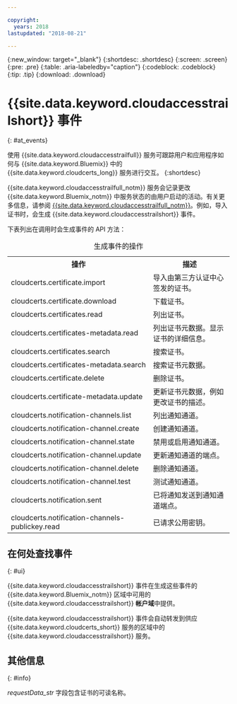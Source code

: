 ```yaml
---

copyright:
  years: 2018
lastupdated: "2018-08-21"

---
```


{:new_window: target="_blank"}
{:shortdesc: .shortdesc}
{:screen: .screen}
{:pre: .pre}
{:table: .aria-labeledby="caption"}
{:codeblock: .codeblock}
{:tip: .tip}
{:download: .download}


# {{site.data.keyword.cloudaccesstrailshort}} 事件  
{: #at_events}

使用 {{site.data.keyword.cloudaccesstrailfull}} 服务可跟踪用户和应用程序如何与 {{site.data.keyword.Bluemix}} 中的 {{site.data.keyword.cloudcerts_long}} 服务进行交互。
{:shortdesc}

{{site.data.keyword.cloudaccesstrailfull_notm}} 服务会记录更改 {{site.data.keyword.Bluemix_notm}} 中服务状态的由用户启动的活动。有关更多信息，请参阅 [{{site.data.keyword.cloudaccesstrailfull_notm}}](/docs/services/cloud-activity-tracker/index.html#getting-started-with-cla)。例如，导入证书时，会生成 {{site.data.keyword.cloudaccesstrailshort}} 事件。

下表列出在调用时会生成事件的 API 方法：

<table>
  <caption>生成事件的操作</caption>
  <tr>
    <th>操作 </th>
	  <th>描述</th>
  </tr>
  <tr>
    <td>cloudcerts.certificate.import</td>
	  <td>导入由第三方认证中心签发的证书。</td>
  </tr>
  <tr>
    <td>cloudcerts.certificate.download</td>
	  <td>下载证书。</td>
  </tr>
  <tr>
    <td>cloudcerts.certificates.read</td>
	  <td>列出证书。</td>
  </tr>
  <tr>
    <td>cloudcerts.certificates-metadata.read</td>
	  <td>列出证书元数据。显示证书的详细信息。</td>
  </tr>
  <tr>
    <td>cloudcerts.certificates.search</td>
	  <td>搜索证书。</td>
  </tr>
  <tr>
    <td>cloudcerts.certificates-metadata.search</td>
	  <td>搜索证书元数据。</td>
  </tr>
  <tr>
    <td>cloudcerts.certificate.delete</td>
	  <td>删除证书。</td>
  </tr>
  <tr>
    <td>cloudcerts.certificate-metadata.update</td>
	  <td>更新证书元数据，例如更改证书的描述。</td>
  </tr>
  <tr>
    <td>cloudcerts.notification-channels.list</td>
	  <td>列出通知通道。</td>
  </tr>
  <tr>
    <td>cloudcerts.notification-channel.create</td>
	  <td>创建通知通道。</td>
  </tr>
  <tr>
    <td>cloudcerts.notification-channel.state</td>
	  <td>禁用或启用通知通道。</td>
  </tr>
  <tr>
    <td>cloudcerts.notification-channel.update</td>
	  <td>更新通知通道的端点。</td>
  </tr>
  <tr>
    <td>cloudcerts.notification-channel.delete</td>
	  <td>删除通知通道。</td>
  </tr>
  <tr>
    <td>cloudcerts.notification-channel.test</td>
	  <td>测试通知通道。</td>
  </tr>
  <tr>
    <td>cloudcerts.notification.sent</td>
	  <td>已将通知发送到通知通道端点。</td>
  </tr>
  <tr>
    <td>cloudcerts.notification-channels-publickey.read</td>
	  <td>已请求公用密钥。</td>
  </tr>
</table>

## 在何处查找事件
{: #ui}

{{site.data.keyword.cloudaccesstrailshort}} 事件在生成这些事件的 {{site.data.keyword.Bluemix_notm}} 区域中可用的 {{site.data.keyword.cloudaccesstrailshort}} **帐户域**中提供。

{{site.data.keyword.cloudaccesstrailshort}} 事件会自动转发到供应 {{site.data.keyword.cloudcerts_short}} 服务的区域中的 {{site.data.keyword.cloudaccesstrailshort}} 服务。

## 其他信息
{: #info}

*requestData_str* 字段包含证书的可读名称。
